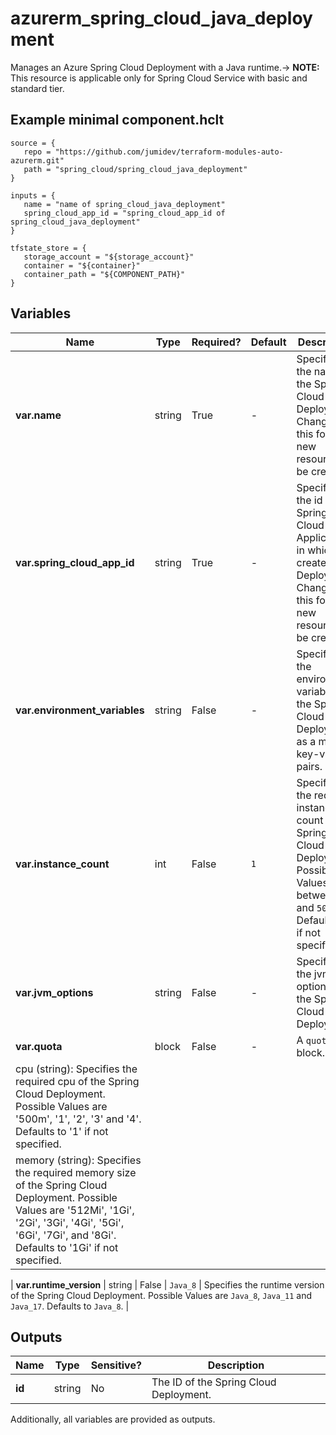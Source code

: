 # azurerm_spring_cloud_java_deployment

Manages an Azure Spring Cloud Deployment with a Java runtime.-> **NOTE:** This resource is applicable only for Spring Cloud Service with basic and standard tier.

## Example minimal component.hclt

```hcl
source = {
   repo = "https://github.com/jumidev/terraform-modules-auto-azurerm.git" 
   path = "spring_cloud/spring_cloud_java_deployment" 
}

inputs = {
   name = "name of spring_cloud_java_deployment" 
   spring_cloud_app_id = "spring_cloud_app_id of spring_cloud_java_deployment" 
}

tfstate_store = {
   storage_account = "${storage_account}" 
   container = "${container}" 
   container_path = "${COMPONENT_PATH}" 
}

```

## Variables

| Name | Type | Required? |  Default  |  Description |
| ---- | ---- | --------- |  ----------- | ----------- |
| **var.name** | string | True | -  |  Specifies the name of the Spring Cloud Deployment. Changing this forces a new resource to be created. | 
| **var.spring_cloud_app_id** | string | True | -  |  Specifies the id of the Spring Cloud Application in which to create the Deployment. Changing this forces a new resource to be created. | 
| **var.environment_variables** | string | False | -  |  Specifies the environment variables of the Spring Cloud Deployment as a map of key-value pairs. | 
| **var.instance_count** | int | False | `1`  |  Specifies the required instance count of the Spring Cloud Deployment. Possible Values are between `1` and `500`. Defaults to `1` if not specified. | 
| **var.jvm_options** | string | False | -  |  Specifies the jvm option of the Spring Cloud Deployment. | 
| **var.quota** | block | False | -  |  A `quota` block. | | `quota` block structure: || 
|   cpu (string): Specifies the required cpu of the Spring Cloud Deployment. Possible Values are '500m', '1', '2', '3' and '4'. Defaults to '1' if not specified. ||
|   memory (string): Specifies the required memory size of the Spring Cloud Deployment. Possible Values are '512Mi', '1Gi', '2Gi', '3Gi', '4Gi', '5Gi', '6Gi', '7Gi', and '8Gi'. Defaults to '1Gi' if not specified. ||

| **var.runtime_version** | string | False | `Java_8`  |  Specifies the runtime version of the Spring Cloud Deployment. Possible Values are `Java_8`, `Java_11` and `Java_17`. Defaults to `Java_8`. | 



## Outputs

| Name | Type | Sensitive? | Description |
| ---- | ---- | --------- | --------- |
| **id** | string | No  | The ID of the Spring Cloud Deployment. | 

Additionally, all variables are provided as outputs.
